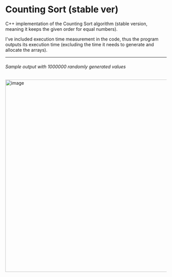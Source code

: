 # Counting Sort (stable ver)
C++ implementation of the Counting Sort algorithm (stable version, meaning it keeps the given order for equal numbers).

I've included execution time measurement in the code, thus the program outputs its execution time (excluding the time it needs to generate and allocate the arrays).

  
  
-----
###### Sample output with 1000000 randomly generated values
<img width="600" alt="image" src="https://user-images.githubusercontent.com/61376940/159771727-b1cb84dd-ab1e-4ca9-9ab7-f146a1f03983.png">
